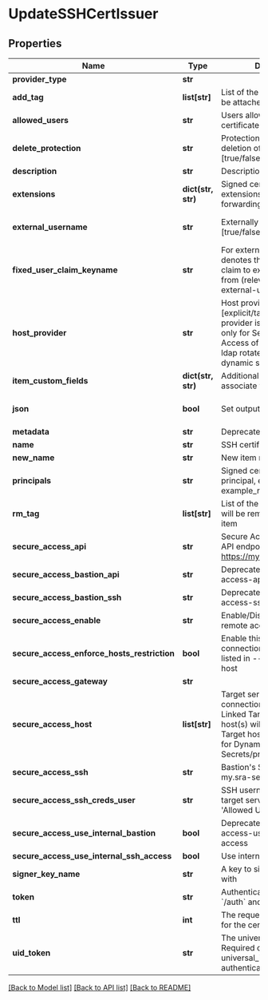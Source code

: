 # UpdateSSHCertIssuer

## Properties
Name | Type | Description | Notes
------------ | ------------- | ------------- | -------------
**provider_type** | **str** |  | [optional] 
**add_tag** | **list[str]** | List of the new tags that will be attached to this item | [optional] 
**allowed_users** | **str** | Users allowed to fetch the certificate, e.g root,ubuntu | [default to '-']
**delete_protection** | **str** | Protection from accidental deletion of this object [true/false] | [optional] 
**description** | **str** | Description of the object | [optional] 
**extensions** | **dict(str, str)** | Signed certificates with extensions, e.g permit-port-forwarding&#x3D;\\\&quot;\\\&quot; | [optional] 
**external_username** | **str** | Externally provided username [true/false] | [optional] [default to 'false']
**fixed_user_claim_keyname** | **str** | For externally provided users, denotes the key-name of IdP claim to extract the username from (relevant only for external-username&#x3D;true) | [optional] 
**host_provider** | **str** | Host provider type [explicit/target], Default Host provider is explicit, Relevant only for Secure Remote Access of ssh cert issuer, ldap rotated secret and ldap dynamic secret | [optional] 
**item_custom_fields** | **dict(str, str)** | Additional custom fields to associate with the item | [optional] 
**json** | **bool** | Set output format to JSON | [optional] [default to False]
**metadata** | **str** | Deprecated - use description | [optional] 
**name** | **str** | SSH certificate issuer name | 
**new_name** | **str** | New item name | [optional] 
**principals** | **str** | Signed certificates with principal, e.g example_role1,example_role2 | [optional] 
**rm_tag** | **list[str]** | List of the existent tags that will be removed from this item | [optional] 
**secure_access_api** | **str** | Secure Access SSH control API endpoint. E.g. https://my.sra-server:9900 | [optional] 
**secure_access_bastion_api** | **str** | Deprecated. use secure-access-api | [optional] 
**secure_access_bastion_ssh** | **str** | Deprecated. use secure-access-ssh | [optional] 
**secure_access_enable** | **str** | Enable/Disable secure remote access [true/false] | [optional] 
**secure_access_enforce_hosts_restriction** | **bool** | Enable this flag to enforce connections only to the hosts listed in --secure-access-host | [optional] 
**secure_access_gateway** | **str** |  | [optional] 
**secure_access_host** | **list[str]** | Target servers for connections (In case of Linked Target association, host(s) will inherit Linked Target hosts - Relevant only for Dynamic Secrets/producers) | [optional] 
**secure_access_ssh** | **str** | Bastion&#39;s SSH server. E.g. my.sra-server:22 | [optional] 
**secure_access_ssh_creds_user** | **str** | SSH username to connect to target server, must be in &#39;Allowed Users&#39; list | [optional] 
**secure_access_use_internal_bastion** | **bool** | Deprecated. Use secure-access-use-internal-ssh-access | [optional] 
**secure_access_use_internal_ssh_access** | **bool** | Use internal SSH Access | [optional] 
**signer_key_name** | **str** | A key to sign the certificate with | 
**token** | **str** | Authentication token (see &#x60;/auth&#x60; and &#x60;/configure&#x60;) | [optional] 
**ttl** | **int** | The requested Time To Live for the certificate, in seconds | 
**uid_token** | **str** | The universal identity token, Required only for universal_identity authentication | [optional] 

[[Back to Model list]](../README.md#documentation-for-models) [[Back to API list]](../README.md#documentation-for-api-endpoints) [[Back to README]](../README.md)


